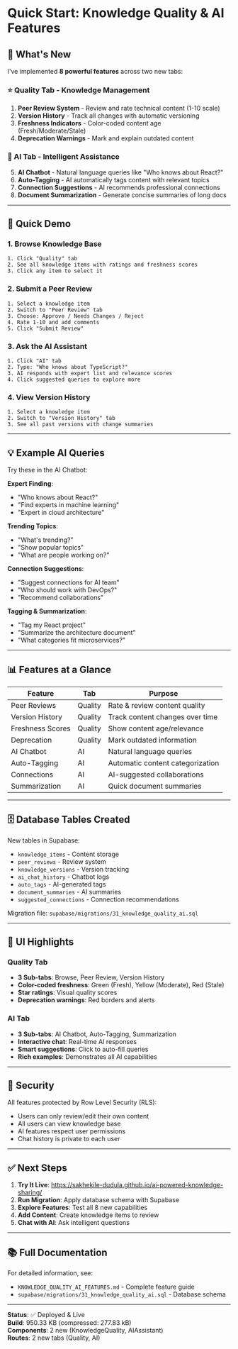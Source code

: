 # Quick Start: Knowledge Quality & AI Features

## 🎯 What's New

I've implemented **8 powerful features** across two new tabs:

### ⭐ Quality Tab - Knowledge Management
1. **Peer Review System** - Review and rate technical content (1-10 scale)
2. **Version History** - Track all changes with automatic versioning
3. **Freshness Indicators** - Color-coded content age (Fresh/Moderate/Stale)
4. **Deprecation Warnings** - Mark and explain outdated content

### 🤖 AI Tab - Intelligent Assistance
5. **AI Chatbot** - Natural language queries like "Who knows about React?"
6. **Auto-Tagging** - AI automatically tags content with relevant topics
7. **Connection Suggestions** - AI recommends professional connections
8. **Document Summarization** - Generate concise summaries of long docs

---

## 🚀 Quick Demo

### 1. Browse Knowledge Base
```
1. Click "Quality" tab
2. See all knowledge items with ratings and freshness scores
3. Click any item to select it
```

### 2. Submit a Peer Review
```
1. Select a knowledge item
2. Switch to "Peer Review" tab
3. Choose: Approve / Needs Changes / Reject
4. Rate 1-10 and add comments
5. Click "Submit Review"
```

### 3. Ask the AI Assistant
```
1. Click "AI" tab
2. Type: "Who knows about TypeScript?"
3. AI responds with expert list and relevance scores
4. Click suggested queries to explore more
```

### 4. View Version History
```
1. Select a knowledge item
2. Switch to "Version History" tab
3. See all past versions with change summaries
```

---

## 💡 Example AI Queries

Try these in the AI Chatbot:

**Expert Finding**:
- "Who knows about React?"
- "Find experts in machine learning"
- "Expert in cloud architecture"

**Trending Topics**:
- "What's trending?"
- "Show popular topics"
- "What are people working on?"

**Connection Suggestions**:
- "Suggest connections for AI team"
- "Who should work with DevOps?"
- "Recommend collaborations"

**Tagging & Summarization**:
- "Tag my React project"
- "Summarize the architecture document"
- "What categories fit microservices?"

---

## 📊 Features at a Glance

| Feature | Tab | Purpose |
|---------|-----|---------|
| Peer Reviews | Quality | Rate & review content quality |
| Version History | Quality | Track content changes over time |
| Freshness Scores | Quality | Show content age/relevance |
| Deprecation | Quality | Mark outdated information |
| AI Chatbot | AI | Natural language queries |
| Auto-Tagging | AI | Automatic content categorization |
| Connections | AI | AI-suggested collaborations |
| Summarization | AI | Quick document summaries |

---

## 🗄️ Database Tables Created

New tables in Supabase:
- `knowledge_items` - Content storage
- `peer_reviews` - Review system
- `knowledge_versions` - Version tracking
- `ai_chat_history` - Chatbot logs
- `auto_tags` - AI-generated tags
- `document_summaries` - AI summaries
- `suggested_connections` - Connection recommendations

Migration file: `supabase/migrations/31_knowledge_quality_ai.sql`

---

## 🎨 UI Highlights

### Quality Tab
- **3 Sub-tabs**: Browse, Peer Review, Version History
- **Color-coded freshness**: Green (Fresh), Yellow (Moderate), Red (Stale)
- **Star ratings**: Visual quality scores
- **Deprecation warnings**: Red borders and alerts

### AI Tab
- **3 Sub-tabs**: AI Chatbot, Auto-Tagging, Summarization
- **Interactive chat**: Real-time AI responses
- **Smart suggestions**: Click to auto-fill queries
- **Rich examples**: Demonstrates all AI capabilities

---

## 🔐 Security

All features protected by Row Level Security (RLS):
- Users can only review/edit their own content
- All users can view knowledge base
- AI features respect user permissions
- Chat history is private to each user

---

## ✅ Next Steps

1. **Try It Live**: https://sakhekile-dudula.github.io/ai-powered-knowledge-sharing/
2. **Run Migration**: Apply database schema with Supabase
3. **Explore Features**: Test all 8 new capabilities
4. **Add Content**: Create knowledge items to review
5. **Chat with AI**: Ask intelligent questions

---

## 📚 Full Documentation

For detailed information, see:
- `KNOWLEDGE_QUALITY_AI_FEATURES.md` - Complete feature guide
- `supabase/migrations/31_knowledge_quality_ai.sql` - Database schema

---

**Status**: ✅ Deployed & Live  
**Build**: 950.33 KB (compressed: 277.83 kB)  
**Components**: 2 new (KnowledgeQuality, AIAssistant)  
**Routes**: 2 new tabs (Quality, AI)
